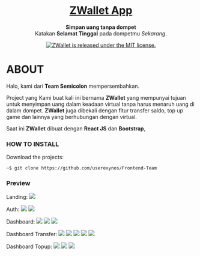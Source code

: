 <h1 align="center">
	<a href="http://apibang.ga/zwallet/">
		ZWallet App
	</a>
</h1>

<p align="center">
	<strong>Simpan uang tanpa dompet</strong><br>
	Katakan <strong>Selamat Tinggal</strong> pada dompetmu <i>Sekarang</i>.
</p>

<p align="center">
  <a href="https://github.com/userexynos/ZWallet-HTML-Project/blob/master/LICENSE">
    <img src="https://img.shields.io/badge/license-MIT-blue.svg" alt="ZWallet is released under the MIT license." />
  </a>
</p>

# ABOUT

Halo, kami dari <strong>Team Semicolon</strong> mempersembahkan.

Project yang Kami buat kali ini bernama <strong>ZWallet</strong> yang mempunyai tujuan untuk menyimpan uang dalam keadaan virtual tanpa harus menaruh uang di dalam dompet. <strong>ZWallet</strong> juga dibekali dengan fitur transfer saldo, top up game dan lainnya yang berhubungan dengan virtual.

Saat ini <strong>ZWallet</strong> dibuat dengan <strong>React JS</strong> dan <strong>Bootstrap</strong>,

### HOW TO INSTALL

Download the projects:

```
~$ git clone https://github.com/userexynos/Frontend-Team
```

### Preview

Landing:
<img src="https://raw.githubusercontent.com/userexynos/Frontend-Team/master/public/assets/mockup/1.png" />

Auth:
<img src="https://raw.githubusercontent.com/userexynos/Frontend-Team/master/public/assets/mockup/2.png" />
<img src="https://raw.githubusercontent.com/userexynos/Frontend-Team/master/public/assets/mockup/3.png" />

Dashboard:
<img src="https://raw.githubusercontent.com/userexynos/Frontend-Team/master/public/assets/mockup/4.png" />
<img src="https://raw.githubusercontent.com/userexynos/Frontend-Team/master/public/assets/mockup/10.png" />
<img src="https://raw.githubusercontent.com/userexynos/Frontend-Team/master/public/assets/mockup/11.png" />

Dashboard Transfer:
<img src="https://raw.githubusercontent.com/userexynos/Frontend-Team/master/public/assets/mockup/5.png" />
<img src="https://raw.githubusercontent.com/userexynos/Frontend-Team/master/public/assets/mockup/6.png" />
<img src="https://raw.githubusercontent.com/userexynos/Frontend-Team/master/public/assets/mockup/7.png" />
<img src="https://raw.githubusercontent.com/userexynos/Frontend-Team/master/public/assets/mockup/8.png" />
<img src="https://raw.githubusercontent.com/userexynos/Frontend-Team/master/public/assets/mockup/9.png" />

Dashboard Topup:
<img src="https://raw.githubusercontent.com/userexynos/Frontend-Team/master/public/assets/mockup/12.png" />
<img src="https://raw.githubusercontent.com/userexynos/Frontend-Team/master/public/assets/mockup/13.png" />
<img src="https://raw.githubusercontent.com/userexynos/Frontend-Team/master/public/assets/mockup/14.png" />
